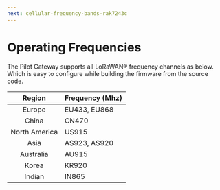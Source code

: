 ```yaml
---
next: cellular-frequency-bands-rak7243c
---
```


# Operating Frequencies

The Pilot Gateway  supports all LoRaWAN® frequency channels as below. Which is easy to configure while building the firmware from the source code.

| Region | Frequency (Mhz) | 
| :----: | ---- | 
| Europe | EU433, EU868 | 
| China | CN470 | 
| North America | US915 | 
| Asia | AS923, AS920 | 
| Australia | AU915 | 
| Korea | KR920 | 
| Indian | IN865 | 


